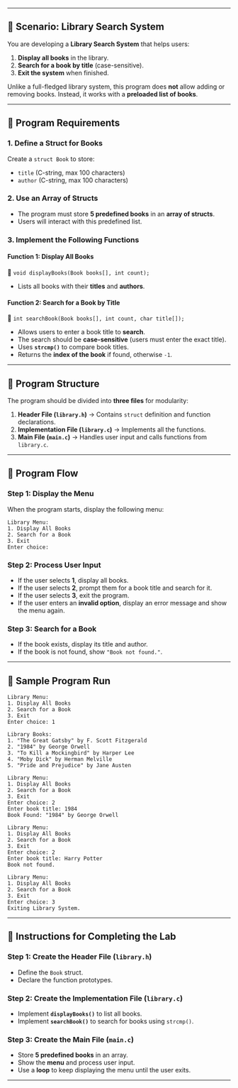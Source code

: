 
---

## **📌 Scenario: Library Search System**  
You are developing a **Library Search System** that helps users:  
1. **Display all books** in the library.  
2. **Search for a book by title** (case-sensitive).  
3. **Exit the system** when finished.  

Unlike a full-fledged library system, this program does **not** allow adding or removing books. Instead, it works with a **preloaded list of books**.

---

## **📌 Program Requirements**  

### **1. Define a Struct for Books**  
Create a `struct Book` to store:  
- `title` (C-string, max 100 characters)  
- `author` (C-string, max 100 characters)  

### **2. Use an Array of Structs**  
- The program must store **5 predefined books** in an **array of structs**.  
- Users will interact with this predefined list.

### **3. Implement the Following Functions**  

#### **Function 1: Display All Books**  
📌 `void displayBooks(Book books[], int count);`  
- Lists all books with their **titles** and **authors**.  

#### **Function 2: Search for a Book by Title**  
📌 `int searchBook(Book books[], int count, char title[]);`  
- Allows users to enter a book title to **search**.  
- The search should be **case-sensitive** (users must enter the exact title).  
- Uses **`strcmp()`** to compare book titles.  
- Returns the **index of the book** if found, otherwise `-1`.  

---

## **📌 Program Structure**  
The program should be divided into **three files** for modularity:  

1. **Header File (`library.h`)** → Contains `struct` definition and function declarations.  
2. **Implementation File (`library.c`)** → Implements all the functions.  
3. **Main File (`main.c`)** → Handles user input and calls functions from `library.c`.  

---

## **📌 Program Flow**  

### **Step 1: Display the Menu**  
When the program starts, display the following menu:  

```plaintext
Library Menu:
1. Display All Books
2. Search for a Book
3. Exit
Enter choice:
```

### **Step 2: Process User Input**  
- If the user selects **1**, display all books.  
- If the user selects **2**, prompt them for a book title and search for it.  
- If the user selects **3**, exit the program.  
- If the user enters an **invalid option**, display an error message and show the menu again.  

### **Step 3: Search for a Book**  
- If the book exists, display its title and author.  
- If the book is not found, show `"Book not found."`.  

---

## **📌 Sample Program Run**  

```plaintext
Library Menu:
1. Display All Books
2. Search for a Book
3. Exit
Enter choice: 1

Library Books:
1. "The Great Gatsby" by F. Scott Fitzgerald
2. "1984" by George Orwell
3. "To Kill a Mockingbird" by Harper Lee
4. "Moby Dick" by Herman Melville
5. "Pride and Prejudice" by Jane Austen

Library Menu:
1. Display All Books
2. Search for a Book
3. Exit
Enter choice: 2
Enter book title: 1984
Book Found: "1984" by George Orwell

Library Menu:
1. Display All Books
2. Search for a Book
3. Exit
Enter choice: 2
Enter book title: Harry Potter
Book not found.

Library Menu:
1. Display All Books
2. Search for a Book
3. Exit
Enter choice: 3
Exiting Library System.
```

---

## **📌 Instructions for Completing the Lab**  

### **Step 1: Create the Header File (`library.h`)**  
- Define the `Book` struct.  
- Declare the function prototypes.  

### **Step 2: Create the Implementation File (`library.c`)**  
- Implement **`displayBooks()`** to list all books.  
- Implement **`searchBook()`** to search for books using `strcmp()`.  

### **Step 3: Create the Main File (`main.c`)**  
- Store **5 predefined books** in an array.  
- Show the **menu** and process user input.  
- Use a **loop** to keep displaying the menu until the user exits.  

---
